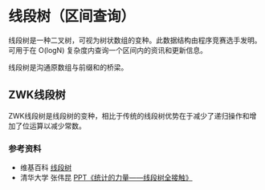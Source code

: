 # 线段树（区间查询）

线段树是一种二叉树，可视为树状数组的变种。此数据结构由程序竞赛选手发明。
可用于在 O(logN) 复杂度内查询一个区间内的资讯和更新信息。

线段树是沟通原数组与前缀和的桥梁。

## ZWK线段树

ZWK线段树是线段树的变种，相比于传统的线段树优势在于减少了递归操作和增加了位运算以减少常数。

### 参考资料

- 维基百科 [线段树](https://zh.wikipedia.org/wiki/%E7%BA%BF%E6%AE%B5%E6%A0%91_(%E5%8C%BA%E9%97%B4%E6%9F%A5%E8%AF%A2))
- 清华大学 张伟昆 [PPT《统计的力量——线段树全接触》](https://wenku.baidu.com/view/f27db60ee87101f69e319544.html)
